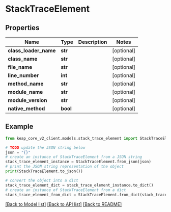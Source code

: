 # StackTraceElement


## Properties

Name | Type | Description | Notes
------------ | ------------- | ------------- | -------------
**class_loader_name** | **str** |  | [optional] 
**class_name** | **str** |  | [optional] 
**file_name** | **str** |  | [optional] 
**line_number** | **int** |  | [optional] 
**method_name** | **str** |  | [optional] 
**module_name** | **str** |  | [optional] 
**module_version** | **str** |  | [optional] 
**native_method** | **bool** |  | [optional] 

## Example

```python
from keap_core_v2_client.models.stack_trace_element import StackTraceElement

# TODO update the JSON string below
json = "{}"
# create an instance of StackTraceElement from a JSON string
stack_trace_element_instance = StackTraceElement.from_json(json)
# print the JSON string representation of the object
print(StackTraceElement.to_json())

# convert the object into a dict
stack_trace_element_dict = stack_trace_element_instance.to_dict()
# create an instance of StackTraceElement from a dict
stack_trace_element_from_dict = StackTraceElement.from_dict(stack_trace_element_dict)
```
[[Back to Model list]](../README.md#documentation-for-models) [[Back to API list]](../README.md#documentation-for-api-endpoints) [[Back to README]](../README.md)


